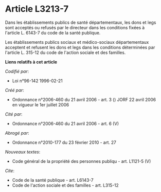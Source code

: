 # Article L3213-7

Dans les établissements publics de santé départementaux, les dons et legs sont acceptés ou refusés par le directeur dans les
conditions fixées à l'article L. 6143-7 du code de la santé publique. 

Les établissements publics sociaux et médico-sociaux départementaux acceptent et refusent les dons et legs dans les
conditions déterminées par l'article L. 315-12 du code de l'action sociale et des familles.

**Liens relatifs à cet article**

_Codifié par_:

  - Loi n°96-142 1996-02-21

_Créé par_:

  - Ordonnance n°2006-460 du 21 avril 2006 - art. 3 () JORF 22 avril 2006 en vigueur le 1er juillet 2006

_Cité par_:

  - Ordonnance n°2006-460 du 21 avril 2006 - art. 6 (V)

_Abrogé par_:

  - Ordonnance n°2010-177 du 23 février 2010 - art. 27

_Nouveaux textes_:

  - Code général de la propriété des personnes publiqu - art. L1121-5 (V)

_Cite_:

  - Code de la santé publique - art. L6143-7
  - Code de l'action sociale et des familles - art. L315-12
